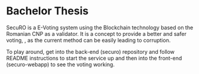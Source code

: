 # Bachelor Thesis

SecuRO is a E-Voting system using the Blockchain technology based on the Romanian CNP as a validator. It is a concept to provide a better and safer voting, , as the current method can be easily leading to corruption.

To play around, get into the back-end (securo) repository and follow README instructions to start the service up and then into the front-end (securo-webapp) to see the voting working.

